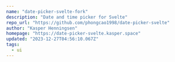 ```yaml
---
name: "date-picker-svelte-fork"
description: "Date and time picker for Svelte"
repo_url: "https://github.com/phongcao1998/date-picker-svelte"
author: "Kasper Henningsen"
homepage: "https://date-picker-svelte.kasper.space"
updated: "2023-12-27T04:56:10.067Z"
tags: 
  - ui
---
```

